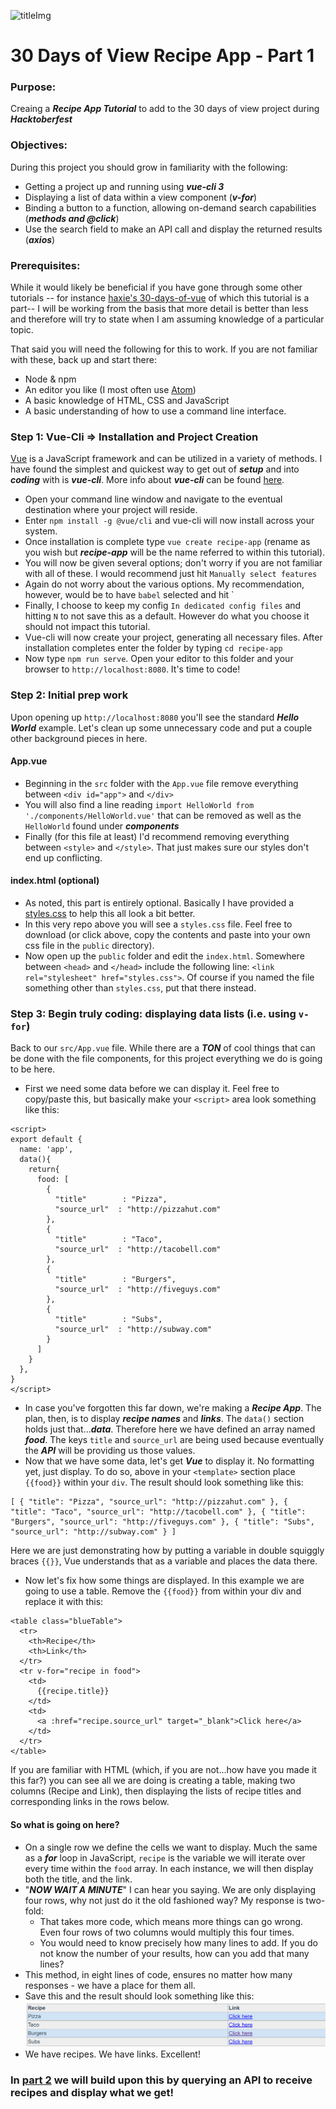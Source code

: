 ![titleImg](https://github.com/markrmessmore/Day8-Recipe-Search-App-Part1/blob/master/images/3.jpg?raw=true)
# 30 Days of View Recipe App - Part 1

### Purpose:
Creaing a ***Recipe App Tutorial*** to add to the 30 days of view project during ***Hacktoberfest***

### Objectives:
During this project you should grow in familiarity with the following:
* Getting a project up and running using ***vue-cli 3***
* Displaying a list of data within a view component (***v-for***)
* Binding a button to a function, allowing on-demand search capabilities (***methods and @click***)
* Use the search field to make an API call and display the returned results (***axios***)

### Prerequisites:
While it would likely be beneficial if you have gone through some other tutorials -- for instance [haxie's 30-days-of-vue](https://github.com/haxzie/30-days-of-vue) of which this tutorial is a part-- I will be working from the basis that more detail is better than less and therefore will try to state when I am assuming knowledge of a particular topic.

That said you will need the following for this to work. If you are not familiar with these, back up and start there:
* Node & npm
* An editor you like (I most often use [Atom](http://atom.io))
* A basic knowledge of HTML, CSS and JavaScript
* A basic understanding of how to use a command line interface.

### Step 1: Vue-Cli => Installation and Project Creation
[Vue](http://vuejs.org) is a JavaScript framework and can be utilized in a variety of methods. I have found the simplest and quickest way to get out of ***setup*** and into ***coding*** with is ***vue-cli***. More info about ***vue-cli*** can be found [here](https://cli.vuejs.org/).
* Open your command line window and navigate to the eventual destination where your project will reside.
* Enter `npm install -g @vue/cli` and vue-cli will now install across your system.
* Once installation is complete type `vue create recipe-app` (rename as you wish but ***recipe-app*** will be the name referred to within this tutorial).
* You will now be given several options; don't worry if you are not familiar with all of these. I would recommend just hit `Manually select features`
* Again do not worry about the various options. My recommendation, however, would be to have `babel` selected and hit `<Enter>
* Finally, I choose to keep my config `In dedicated config files` and hitting `N` to not save this as a default. However do what you choose it should not impact this tutorial.
* Vue-cli will now create your project, generating all necessary files. After installation completes enter the folder by typing `cd recipe-app`
* Now type `npm run serve`. Open your editor to this folder and your browser to `http://localhost:8080`. It's time to code!

### Step 2: Initial prep work
Upon opening up `http://localhost:8080` you'll see the standard ***Hello World*** example. Let's clean up some unnecessary code and put a couple other background pieces in here.
#### App.vue
* Beginning in the `src` folder with the `App.vue` file remove everything between `<div id="app">` and `</div>`
* You will also find a line reading `import HelloWorld from './components/HelloWorld.vue'` that can be removed as well as the `HelloWorld` found under ***components***
* Finally (for this file at least) I'd recommend removing everything between `<style>` and `</style>`. That just makes sure our styles don't end up conflicting.

#### index.html (optional)
* As noted, this part is entirely optional. Basically I have provided a [styles.css](http://#) to help this all look a bit better.
* In this very repo above you will see a `styles.css` file. Feel free to download (or click above, copy the contents and paste into your own css file in the `public` directory).
* Now open up the `public` folder and edit the `index.html`. Somewhere between `<head>` and `</head>` include the following line: `<link rel="stylesheet" href="styles.css">`. Of course if you named the file something other than `styles.css`, put that there instead.

### Step 3: Begin truly coding: displaying data lists (i.e. using `v-for`)
Back to our `src/App.vue` file. While there are a ***TON*** of cool things that can be done with the file components, for this project everything we do is going to be here.
* First we need some data before we can display it. Feel free to copy/paste this, but basically make your `<script>` area look something like this:

```
<script>
export default {
  name: 'app',
  data(){
    return{
      food: [
        {
          "title"        : "Pizza",
          "source_url"  : "http://pizzahut.com"
        },
        {
          "title"        : "Taco",
          "source_url"  : "http://tacobell.com"
        },
        {
          "title"        : "Burgers",
          "source_url"  : "http://fiveguys.com"
        },
        {
          "title"        : "Subs",
          "source_url"  : "http://subway.com"
        }
      ]
    }
  },
}
</script>
```
* In case you've forgotten this far down, we're making a ***Recipe App***. The plan, then, is to display ***recipe names*** and ***links***. The `data()` section holds just that...***data***. Therefore here we have defined an array named ***food***. The keys `title` and `source_url` are being used because eventually the ***API*** will be providing us those values.
* Now that we have some data, let's get ***Vue*** to display it. No formatting yet, just display. To do so, above in your `<template>` section place `{{food}}` within your `div`. The result should look something like this:

```
[ { "title": "Pizza", "source_url": "http://pizzahut.com" }, { "title": "Taco", "source_url": "http://tacobell.com" }, { "title": "Burgers", "source_url": "http://fiveguys.com" }, { "title": "Subs", "source_url": "http://subway.com" } ]
```
Here we are just demonstrating how by putting a variable in double squiggly braces `{{}}`, Vue understands that as a variable and places the data there.
* Now let's fix how some things are displayed. In this example we are going to use a table. Remove the `{{food}}` from within your div and replace it with this:

```
<table class="blueTable">
  <tr>
    <th>Recipe</th>
    <th>Link</th>
  </tr>
  <tr v-for="recipe in food">
    <td>
      {{recipe.title}}
    </td>
    <td>
      <a :href="recipe.source_url" target="_blank">Click here</a>
    </td>
  </tr>
</table>
```
If you are familiar with HTML (which, if you are not...how have you made it this far?) you can see all we are doing is creating a table, making two columns (Recipe and Link), then displaying the lists of recipe titles and corresponding links in the rows below.

#### So what is going on here?
* On a single row we define the cells we want to display. Much the same as a ***for*** loop in JavaScript, `recipe` is the variable we will iterate over every time within the `food` array. In each instance, we will then display both the title, and the link.
* "***NOW WAIT A MINUTE***" I can hear you saying. We are only displaying four rows, why not just do it the old fashioned way? My response is two-fold:
  - That takes more code, which means more things can go wrong. Even four rows of two columns would multiply this four times.
  - You would need to know precisely how many lines to add. If you do not know the number of your results, how can you add that many lines?
* This  method, in eight lines of code, ensures no matter how many responses - we have a place for them all.
* Save this and the result should look something like this:
![img1](https://github.com/markrmessmore/Day8-Recipe-Search-App/blob/master/images/1.jpg?raw=true)
* We have recipes. We have links. Excellent!

### In [part 2](https://github.com/markrmessmore/Day9-Recipe-Search-App-Part2) we will build upon this by querying an API to receive recipes and display what we get!
